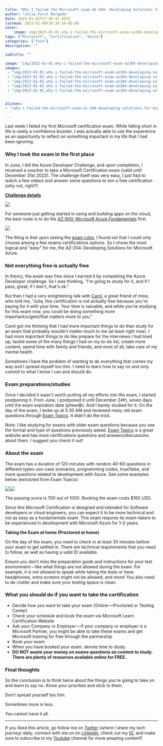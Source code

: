 ```yaml
---
title: "Why I failed the Microsoft exam AZ-204: Developing Solutions for Microsoft Azure"
author: "Julia Furst Morgado"
date: 2023-01-01T17:46:41.855Z
lastmod: 2023-01-08T10:34:28-05:00
cover:
    image: img/2023-01-01_why-i-failed-the-microsoft-exam-az204-developing-solutions-for-microsoft-azure_0.png
tags: ["Microsoft", "Certification", "Azure"]
categories: ["Tech"]
description: ""

subtitle: ""

image: "img/2023-01-01_why-i-failed-the-microsoft-exam-az204-developing-solutions-for-microsoft-azure_0.png" 
images:
 - "img/2023-01-01_why-i-failed-the-microsoft-exam-az204-developing-solutions-for-microsoft-azure_0.png"
 - "img/2023-01-01_why-i-failed-the-microsoft-exam-az204-developing-solutions-for-microsoft-azure_1.png"
 - "img/2023-01-01_why-i-failed-the-microsoft-exam-az204-developing-solutions-for-microsoft-azure_2.png"
 - "img/2023-01-01_why-i-failed-the-microsoft-exam-az204-developing-solutions-for-microsoft-azure_3.png"
 - "img/2023-01-01_why-i-failed-the-microsoft-exam-az204-developing-solutions-for-microsoft-azure_4.png"


aliases:
- "/why-i-failed-the-microsoft-exam-az-204-developing-solutions-for-microsoft-azure-893a2b36df89"

---
```

Last week I failed my first Microsoft certification exam. While falling short in life is rarely a confidence booster, I was actually able to use the experience as an opportunity to reflect on something important in my life that I had been ignoring.

### Why I took the exam in the first place

In June, I did the Azure Developer Challenge, and upon completion, I received a voucher to take a Microsoft Certification exam (valid until December 31st 2022). The challenge itself was very easy, I just had to watch a few videos and answer some questions to win a free certification (why not, right?)

[**Challenge details**](https://www.microsoft.com/en-us/cloudskillschallenge/build/officialrules/2022?wt.mc_id=cloudskillschallenge_build2022eml4_email_cnl)

![](/img/2023-01-01_why-i-failed-the-microsoft-exam-az204-developing-solutions-for-microsoft-azure_1.png#layoutTextWidth)

For someone just getting started in using and building apps on the cloud, the best route is to do the [AZ-900: Microsoft Azure Fundamentals](https://learn.microsoft.com/en-us/certifications/exams/az-900) first.

![](/img/2023-01-01_why-i-failed-the-microsoft-exam-az204-developing-solutions-for-microsoft-azure_2.png#layoutTextWidth)

The thing is that upon seeing the [exam rules](https://www.microsoft.com/en-us/cloudskillschallenge/build/officialrules/2022?wt.mc_id=cloudskillschallenge_build2022eml3_email_cnl), I found out that I could only choose among a few exams certifications options. So I chose the most logical and "easy" for me, the AZ-204: Developing Solutions for Microsoft Azure.

### Not everything free is actually free

In theory, the exam was free since I earned it by completing the Azure Developer challenge. So I was thinking, "I'm going to study for it, and if I pass, great; if I don't, that's ok."

But then I had a very enlightening talk with [Carol](https://twitter.com/carolina_elc_io), a great friend of mine, who told me, "Julia, this certification is not actually free because you're paying for it with your time. Your time is valuable, and while you're studying for this exam now, you could be doing something more important/urgent/that matters more to you."

Carol got me thinking that I had more important things to do than study for an exam that probably wouldn't matter much to me (at least right now). I had more important things to do like prepare for the interviews I had lined up, tackle some of the many things I had on my to-do list, create more content, spend time with family and friends, and most of all, take care of my mental health.

Sometimes I have the problem of wanting to do everything that comes my way and I spread myself too thin. I need to learn how to say no and only commit to what I know I can and should do.

### Exam preparations/studies

Once I decided it wasn't worth putting all my efforts into the exam, I started postponing it. From June, I postponed it until December 24th, seven days until the exam expiration date (phew😅). And I barely studied for it. On the day of the exam, I woke up at 5:30 AM and reviewed many old exam questions through [Exam Topics](https://www.examtopics.com/exams/microsoft/az-204/view/). It didn't do the trick.

Note: I like studying for exams with older exam questions because you see the format and type of questions previously asked. [Exam Topics](https://www.examtopics.com/exams/microsoft/az-204/view/) is a great website and has most certifications questions and answers/discussions about them. I suggest you check it out!

### About the exam

The exam has a duration of 120 minutes with random 40–60 questions in different types use-case scenarios, programming codes, true/false, and more questions related to development with Azure. See some examples below (extracted from Exam Topics):

![](/img/2023-01-01_why-i-failed-the-microsoft-exam-az204-developing-solutions-for-microsoft-azure_3.png#layoutTextWidth)![](img/2023-01-01_why-i-failed-the-microsoft-exam-az204-developing-solutions-for-microsoft-azure_4.png#layoutTextWidth)

The passing score is 700 out of 1000. Booking the exam costs $165 USD.

Since this Microsoft Certification is designed and intended for Software developers or cloud engineers, you can expect it to be more technical and not as easy as a fundamentals exam. This exam requires its exam-takers to be experienced in development with Microsoft Azure for 1–2 years.

**Taking the Exam at home (Proctored at home)**

On the day of the exam, you need to check in at least 30 minutes before your exam to get settled in. There are technical requirements that you need to follow, as well as having a valid ID available.

Ensure you don’t miss the preparation guide and instructions for your test environment — like what things are not allowed during the exam. For example, it is not allowed to speak while taking the tests or have headphones, extra screens might not be allowed, and more! You also need to de-clutter and make sure your testing space is clean.

### What you should do if you want to take the certification

- Decide how you want to take your exam (Online — Proctored or Testing Center)
- Check your schedule and book the exam via Microsoft Learn Certification Website
- Ask your Company or Employer — if your company or employer is a Microsoft Partner, you might be able to take these exams and get Microsoft training for free through the partnership
- Book your exam
- When you have booked your exam, devote time to study.
- **DO NOT waste your money on exams questions on content to study. There are plenty of resources available online for FREE.**

### Final thoughts

So the conclusion is to think twice about the things you’re going to take on and learn to say no. Know your priorities and stick to them.

Don’t spread yourself too thin.

Sometimes more is less.

You cannot have it all.


***
If you liked this article, go follow me on [Twitter](https://twitter.com/juliafmorgado) (where I share my tech journey) daily, connect with me on on [LinkedIn](https://www.linkedin.com/in/juliafmorgado/), check out my [IG](https://www.instagram.com/juliafmorgado/), and make sure to subscribe to my [Youtube](https://www.youtube.com/c/JuliaFMorgado) channel for more amazing content!!

